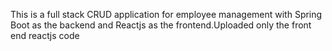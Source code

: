 This is a full stack CRUD application for employee management with Spring Boot as the backend and Reactjs as the frontend.Uploaded only the front end reactjs code
